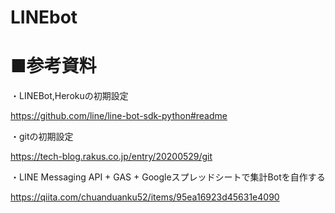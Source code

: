 # LINEbot

<h1>■参考資料</h1>

・LINEBot,Herokuの初期設定
  
https://github.com/line/line-bot-sdk-python#readme


・gitの初期設定

https://tech-blog.rakus.co.jp/entry/20200529/git


・LINE Messaging API + GAS + Googleスプレッドシートで集計Botを自作する

https://qiita.com/chuanduanku52/items/95ea16923d45631e4090<tb>
